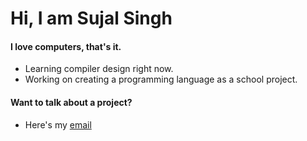 # Hi, I am Sujal Singh
#### I love computers, that's it.
* Learning compiler design right now.
* Working on creating a programming language as a school project.
#### Want to talk about a project?
* Here's my [email](mailto:email.sujalsingh@gmail.com)
<!---
sujaldev/sujaldev is a ✨ special ✨ repository because its `README.md` (this file) appears on your GitHub profile.
You can click the Preview link to take a look at your changes.
--->

